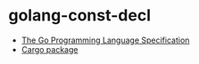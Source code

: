 # golang-const-decl

* [The Go Programming Language Specification](https://golang.org/ref/spec#ConstDecl)
* [Cargo package](https://crates.io/crates/golang-const-decl)
